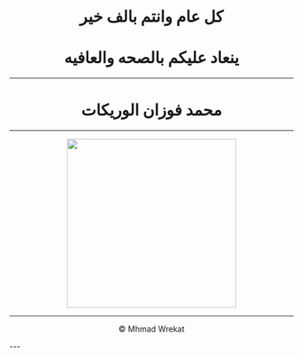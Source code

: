 
>

<h1 align="center">
 كل عام وانتم بالف خير
</h1>

<h1 align="center" >
 ينعاد عليكم بالصحه والعافيه 
</h1>

---
<h1 align="center">
محمد فوزان الوريكات
</h1>

---
<p align="center">
<img width="300" src="https://emypost.com/wp-content/uploads/2020/07/446532-lIgtz-1534024277-%D8%A7%D8%B6%D8%AD%D9%89-.jpg">
</p>


---
<p align="center">
© Mhmad Wrekat
</p>
---
